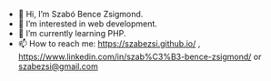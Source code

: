 - 👋 Hi, I’m Szabó Bence Zsigmond.
- 👀 I’m interested in web development.
- 🌱 I’m currently learning PHP.
- 📫 How to reach me: https://szabezsi.github.io/ , https://www.linkedin.com/in/szab%C3%B3-bence-zsigmond/ or szabezsi@gmail.com
